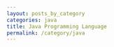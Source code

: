 ```yaml
---
layout: posts_by_category
categories: java
title: Java Programming Language
permalink: /category/java
---
```


